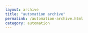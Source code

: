 ```yaml
---
layout: archive
title: "automation archive"
permalink: /automation-archive.html
category: automation
---
```

